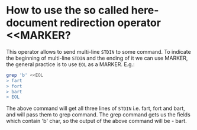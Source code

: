 # How to use the so called here-document redirection operator <<MARKER?

This operator allows to send multi-line `STDIN` to some command. To indicate the beginning of multi-line `STDIN` and the ending of it we can use MARKER, the general practice is to use `EOL` as a MARKER. E.g.:

```bash
grep 'b' <<EOL
> fart
> fort
> bart
> EOL
```

The above command will get all three lines of `STDIN` i.e. fart, fort and bart, and will pass them to grep command. The grep command gets us the fields which contain 'b' char, so the output of the above command will be - bart.
